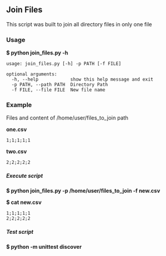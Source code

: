 ## Join Files

This script was built to join all directory files in only one file 


### Usage
**$ python join_files.py -h**
```
usage: join_files.py [-h] -p PATH [-f FILE]

optional arguments:
  -h, --help            show this help message and exit
  -p PATH, --path PATH  Directory Path
  -f FILE, --file FILE  New file name
```

### Example
Files and content of /home/user/files_to_join path

**one.csv**
```
1;1;1;1;1
```

**two.csv**
```
2;2;2;2;2
```

##### Execute script
**$ python join_files.py -p /home/user/files_to_join -f new.csv**

**$ cat new.csv**
```
1;1;1;1;1
2;2;2;2;2
```

##### Test script
**$ python -m unittest discover**